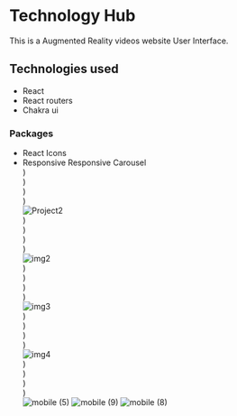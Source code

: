 # Technology Hub
This is a Augmented Reality videos website User Interface.
## Technologies used
* React
* React routers
* Chakra ui
### Packages
* React Icons
* Responsive Responsive Carousel<br />)<br />)<br />)<br />)<br />
![Project2](https://user-images.githubusercontent.com/84200302/227914886-e7ec731a-15b5-4dce-ba1a-47164c26c88e.png)<br />)<br />)<br />)<br />)<br />
![img2](https://user-images.githubusercontent.com/84200302/227914952-afa83ec0-21d4-43ae-99bf-3e9d581cb2a9.png)<br />)<br />)<br />)<br />)<br />
![img3](https://user-images.githubusercontent.com/84200302/227914989-e9c5f93f-f223-4ea1-ad09-e9ba49bbc224.png)<br />)<br />)<br />)<br />)<br />
![img4](https://user-images.githubusercontent.com/84200302/227915030-696c8955-9f1f-4b1a-8bf1-5fcb47530985.png)<br />)<br />)<br />)<br />)<br />
![mobile (5)](https://user-images.githubusercontent.com/84200302/227915148-6bad0889-bb23-4dbb-8bfe-f6ec6ba713ed.png)
![mobile (9)](https://user-images.githubusercontent.com/84200302/227915211-94648c7b-27c7-4eec-a7d0-17937ce21778.png)
![mobile (8)](https://user-images.githubusercontent.com/84200302/227915248-494e2a96-c2c2-4dc2-a89b-40e3df0dada7.png)

